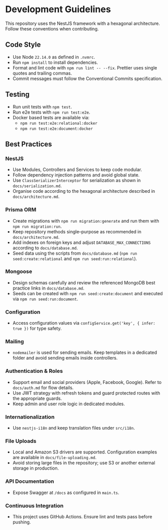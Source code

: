 # Development Guidelines

This repository uses the NestJS framework with a hexagonal architecture. Follow these conventions when contributing.

## Code Style
- Use Node `22.14.0` as defined in `.nvmrc`.
- Run `npm install` to install dependencies.
- Format and lint code with `npm run lint -- --fix`. Prettier uses single quotes and trailing commas.
- Commit messages must follow the Conventional Commits specification.

## Testing
- Run unit tests with `npm test`.
- Run e2e tests with `npm run test:e2e`.
- Docker based tests are available via:
  - `npm run test:e2e:relational:docker`
  - `npm run test:e2e:document:docker`

## Best Practices
### NestJS
- Use Modules, Controllers and Services to keep code modular.
- Follow dependency injection patterns and avoid global state.
- Use `ClassSerializerInterceptor` for serialization as shown in `docs/serialization.md`.
- Organise code according to the hexagonal architecture described in `docs/architecture.md`.

### Prisma ORM
- Create migrations with `npm run migration:generate` and run them with `npm run migration:run`.
- Keep repository methods single–purpose as recommended in `docs/architecture.md`.
- Add indexes on foreign keys and adjust `DATABASE_MAX_CONNECTIONS` according to `docs/database.md`.
- Seed data using the scripts from `docs/database.md` (`npm run seed:create:relational` and `npm run seed:run:relational`).

### Mongoose
- Design schemas carefully and review the referenced MongoDB best practice links in `docs/database.md`.
- Seeds can be created with `npm run seed:create:document` and executed via `npm run seed:run:document`.

### Configuration
- Access configuration values via `configService.get('key', { infer: true })` for type safety.

### Mailing
- `nodemailer` is used for sending emails. Keep templates in a dedicated folder and avoid sending emails inside controllers.

### Authentication & Roles
- Support email and social providers (Apple, Facebook, Google). Refer to `docs/auth.md` for flow details.
- Use JWT strategy with refresh tokens and guard protected routes with the appropriate guards.
- Keep admin and user role logic in dedicated modules.

### Internationalization
- Use `nestjs-i18n` and keep translation files under `src/i18n`.

### File Uploads
- Local and Amazon S3 drivers are supported. Configuration examples are available in `docs/file-uploading.md`.
- Avoid storing large files in the repository; use S3 or another external storage in production.

### API Documentation
- Expose Swagger at `/docs` as configured in `main.ts`.

### Continuous Integration
- This project uses GitHub Actions. Ensure lint and tests pass before pushing.

